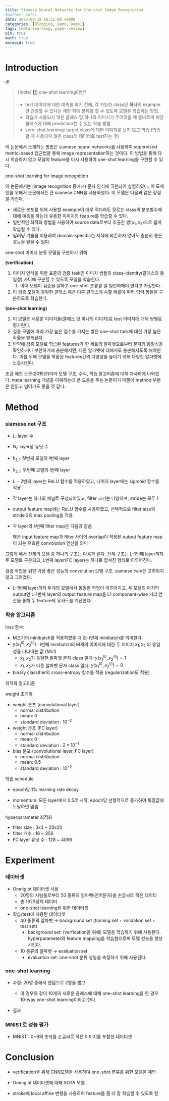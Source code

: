 ```yaml
---
title: Siamese Neural Networks for One-shot Image Recognition
#author: cotes
date: 2023-08-18 16:51:00 +0900
categories: [Blogging, Demo, Demo1]
tags: [meta-learning, paper-review]
pin: true
math: true
mermaid: true
---
```


# Introduction
df
> [!note] 1️⃣ one-shot learning이란?
> - test 데이터에 대한 예측을 하기 전에, 각 가능한 class당 **하나**의 example만 관찰할 수 있다는 제한 하에 분류를 할 수 있도록 모델을 학습하는 방법.
> - 학습에 사용되지 않은 클래스 당 하나의 이미지가 주어졌을 때 올바르게 해당 클래스에 대해 prediction할 수 있는 학습 방법
> - zero-shot learning: target class에 대한 이미지를 보지 않고 학습 (학습할 때 사용되지 않은 class의 데이터로 test하는 것)


이 논문에서 소개하는 방법은 siamese neural networks를 사용하여 supervised metric-based 접근법을 통해 image representation하는 것이다. 이 방법을 통해 다시 학습하지 않고 모델의 feature를 다시 사용하여 one-shot learning를 구현할 수 있다.

<!--![one-shot learning for image recognition]-->
one-shot learning for image recognition

이 논문에서는 (image recognition 중에서) 문자 인식에 국한되어 실험하였다. 이 도메인을 위해서 논문에서는 큰 siamese CNN을 사용하였다. 이 모델은 다음과 같은 장점을 가진다.

- 새로운 분포를 위해 사용할 example이 매우 적더라도 모르는 class의 분포함수에 대해 예측을 하는데 유용한 이미지의 feature를 학습할 수 있다.
- 일반적인 최적화 방법을 사용하여 source data로부터 추출한 쌍($x_1, x_2$)으로 쉽게 학습될 수 있다.
- 딥러닝 기술을 이용하여 domain-specific한 지식에 의존하지 않아도 충분히 좋은 성능을 얻을 수 있다.

one-shot 이미지 분류 모델을 구현하기 위해

**(verification)**

1. 이미지 인식을 위한 표준의 검증 task인 이미지 쌍들의 class-identity(클래스의 동일성) 사이에 구분할 수 있도록 모델을 학습한다.
    1. 이때 모델이 검증을 잘하고 one-shot 분류를 잘 일반화해야 한다고 가정한다. 
2. 이 검증 모델이 동일한 클래스 혹은 다른 클래스에 속할 확률에 따라 입력 쌍들을 구분하도록 학습한다. 

**(one-shot learning)**

1. 이 모델은 새로운 이미지들(클래스 당 하나의 이미지)로 test 이미지에 대해 쌍별로 평가된다. 
2. 검증 모델에 따라 가장 높은 점수를 가지는 쌍은 one-shot task에 대한 가장 높은 확률을 받게된다.
3. 만약에 검증 모델로 학습된 features가 한 세트의 알파벳으로부터 문자의 동일성을 확인하거나 부인하기에 충분해지면, 다른 알파벳에 대해서도 충분해지도록 해야한다. 이를 위해 모델을 학습된 features간의 다양성을 높이기 위해 다양한 알파벳에 노출시킨다. 

조금 예전 논문(2015년)이라 모델 구조, 수식, 학습 알고리즘에 대해 자세하게 나와있다. meta learning 개념을 이해하는데 큰 도움을 주는 논문이기 때문에 method 부분은 안읽고 넘어가도 좋을 것 같다.

# Method

### siamese net 구조

- $L$: layer 수
- $N_l$: layer당 유닛 수
- $h_{1,l}$: 첫번째 모델의 $l$번째 layer
- $h_{2,l}$: 두번째 모델의 $l$번째 layer
- $L-2$번째 layer는 ReLU 함수를 적용하였고, 나머지 layer에는 sigmoid 함수를 적용
- 각 layer는 하나의 채널로 구성되어있고, filter 크기는 다양하며, stride는 모두 1
- output feature map에는 ReLU 함수를 사용하였고, 선택적으로 filter size와 stride 2의 max pooling을 적용
- 각 layer의 $k$번째 filter map은 다음과 같음
    
    <!--![별은 input feature map과 filter 사이의 overlap이 적용된 output feature map이 되는 유효한 convolution 연산을 의미]-->
    
    별은 input feature map과 filter 사이의 overlap이 적용된 output feature map이 되는 유효한 convolution 연산을 의미
    

그렇게 해서 전체의 모델 중 하나의 구조는 다음과 같다. 전체 구조는 L-1번째 layer까지 두 모델로 구분되고, L번째 layer(FC layer)는 하나로 합쳐진 형태로 이루어진다. 

<!--![검증 작업을 위한 가장 좋은 성능의 convolution 모델 구조. siamese twin은 고려되지 않고 그려졌다. ]-->

검증 작업을 위한 가장 좋은 성능의 convolution 모델 구조. siamese twin은 고려되지 않고 그려졌다. 

- L-1번째 layer까지 두개의 모델에서 동일한 작업이 이루어지고, 두 모델의 마지막 output인 L-1번째 layer의 output feature map을 L1 component-wise 거리 연산을 통해 두 feature의 유사도를 계산한다.

### 학습 알고리즘

loss 함수:

- M크기의 minibatch를 적용하였을 때 i는 i번째 minibatch를 의미한다.
- $\mathsf{y}(x^{(i)}_1, x^{(i)}_2)$ : i번째 minibatch의 M개의 이미지에 대한 두 이미지 $x_1, x_2$ 의 동일성을 나타내는 값 (Mx1)
    - $x_1, x_2$가 동일한 알파벳 문자 class 일때: $y(x^{(i)}_1, x^{(i)}_2)=1$
    - $x_1, x_2$가 다른 알파벳 문자 class 일때: $y(x^{(i)}_1, x^{(i)}_2)=0$
- binary classifier의 cross-entropy 함수를 적용 (regularization도 적용)

<!--![스크린샷 2023-08-17 오전 2.38.58.png]-->

최적화 알고리즘

<!--![스크린샷 2023-08-17 오전 2.54.20.png]-->
weight 초기화

- weight 분포 (convolutional layer)
    - normal distribution
    - mean: 0
    - standard deviation : $10^{-2}$
- weight 분포 (FC layer)
    - normal distribution
    - mean: 0
    - standard deviation : $2\times10^{-1}$
- bias 분포 (convolutional layer, FC layer)
    - normal distribution
    - mean: 0.5
    - standard deviation : $10^{-2}$

학습 schedule

- epoch당 1% learning rate decay
    
    <!--![스크린샷 2023-08-17 오전 3.03.29.png]-->
    
- momentum: 모든 layer에서 0.5로 시작, epoch당 선형적으로 증가하여 특정값에 도달하면 멈춤

hyperparameter 최적화

- filter size : 3x3 ~ 20x20
- filter 개수 : 16 ~ 256
- FC layer 유닛 수 : 128 ~ 4096

# Experiment

### 데이터셋

- Omniglot 데이터셋 사용
    - 20명의 사람들로부터 50 종류의 알파벳(언어문자)을 손글씨로 적은 데이터
    - 총 1623장의 데이터
    - one-shot learning을 위한 데이터셋
- 학습/test에 사용된 데이터셋
    - 40 종류의 알파벳 → background set (training set + validation set + test set)
        - background set: (verfication을 위해) 모델을 학습하기 위해 사용된다. hyperparameter와 feature mapping을 학습함으로써 모델 성능을 향상시킨다.
    - 10 종류의 알파벳 → evaluation set
        - evaluation set: one-shot 분류 성능을 측정하기 위해 사용된다.

### one-shot learning

- 과정: 20명 중에서 랜덤으로 2명을 뽑고
    
    <!--![Untitled]-->
    
    - 이 경우와 같이 10개의 새로운 클래스에 대해 one-shot learning을 한 경우 10-way one-shot learning이라고 한다.
- 결과
    
    <!--![스크린샷 2023-08-18 오후 4.26.40.png]-->

### MNIST로 성능 평가

- MNIST : 0~9의 숫자를 손글씨로 적은 이미지를 포함한 데이터셋

<!--![스크린샷 2023-08-18 오후 4.27.30.png]-->

# Conclusion

- verification을 위해 CNN모델을 사용하여 one-shot 분류를 위한 모델을 제안
- Omniglot 데이터셋에 대해 SOTA 모델
- stroke에 local affine 변형을 사용하여 feature를 좀 더 잘 학습할 수 있도록 함
    
    <!--![스크린샷 2023-08-18 오후 4.43.09.png]-->
